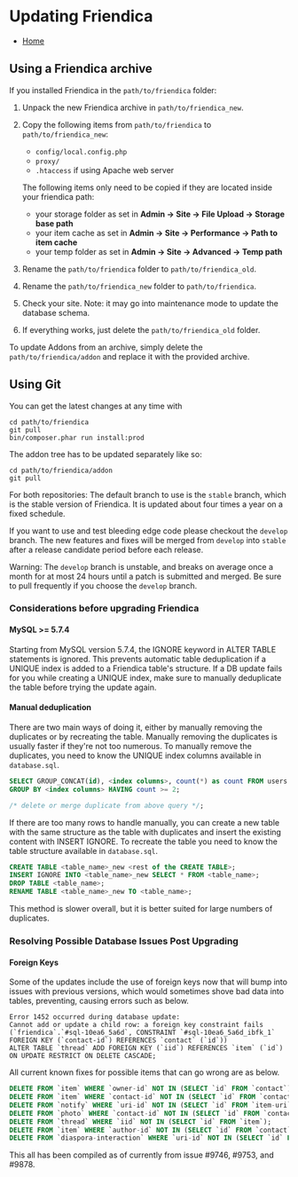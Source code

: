 Updating Friendica
===============

* [Home](help)

## Using a Friendica archive

If you installed Friendica in the ``path/to/friendica`` folder:

1. Unpack the new Friendica archive in ``path/to/friendica_new``.
2. Copy  the following items from ``path/to/friendica`` to ``path/to/friendica_new``:
   * ``config/local.config.php``
   * ``proxy/``
   * ``.htaccess`` if using Apache web server

    The following items only need to be copied if they are located inside your friendica path:
   * your storage folder as set in **Admin -> Site -> File Upload -> Storage base path**
   * your item cache as set in **Admin -> Site -> Performance -> Path to item cache**
   * your temp folder as set in **Admin -> Site -> Advanced -> Temp path**
3. Rename the ``path/to/friendica`` folder to ``path/to/friendica_old``.
4. Rename the ``path/to/friendica_new`` folder to ``path/to/friendica``.
5. Check your site. Note: it may go into maintenance mode to update the database schema.
6. If everything works, just delete the ``path/to/friendica_old`` folder.

To update Addons from an archive, simply delete the ``path/to/friendica/addon`` and replace it with the provided archive.

## Using Git

You can get the latest changes at any time with

    cd path/to/friendica
    git pull
    bin/composer.phar run install:prod

The addon tree has to be updated separately like so:

    cd path/to/friendica/addon
    git pull

For both repositories:
The default branch to use is the ``stable`` branch, which is the stable version of Friendica.
It is updated about four times a year on a fixed schedule.

If you want to use and test bleeding edge code please checkout the ``develop`` branch.
The new features and fixes will be merged from ``develop`` into ``stable`` after a release candidate period before each release.

Warning: The ``develop`` branch is unstable, and breaks on average once a month for at most 24 hours until a patch is submitted and merged.
Be sure to pull frequently if you choose the ``develop`` branch.

### Considerations before upgrading Friendica

#### MySQL >= 5.7.4

Starting from MySQL version 5.7.4, the IGNORE keyword in ALTER TABLE statements is ignored.
This prevents automatic table deduplication if a UNIQUE index is added to a Friendica table's structure.
If a DB update fails for you while creating a UNIQUE index, make sure to manually deduplicate the table before trying the update again.

#### Manual deduplication

There are two main ways of doing it, either by manually removing the duplicates or by recreating the table.
Manually removing the duplicates is usually faster if they're not too numerous.
To manually remove the duplicates, you need to know the UNIQUE index columns available in `database.sql`.

```SQL
SELECT GROUP_CONCAT(id), <index columns>, count(*) as count FROM users
GROUP BY <index columns> HAVING count >= 2;

/* delete or merge duplicate from above query */;
```

If there are too many rows to handle manually, you can create a new table with the same structure as the table with duplicates and insert the existing content with INSERT IGNORE.
To recreate the table you need to know the table structure available in `database.sql`.

```SQL
CREATE TABLE <table_name>_new <rest of the CREATE TABLE>;
INSERT IGNORE INTO <table_name>_new SELECT * FROM <table_name>;
DROP TABLE <table_name>;
RENAME TABLE <table_name>_new TO <table_name>;
```

This method is slower overall, but it is better suited for large numbers of duplicates.

### Resolving Possible Database Issues Post Upgrading

#### Foreign Keys

Some of the updates include the use of foreign keys now that will bump into issues with previous versions, which would sometimes shove bad data into tables, preventing, causing errors such as below.

```
Error 1452 occurred during database update:
Cannot add or update a child row: a foreign key constraint fails (`friendica`.`#sql-10ea6_5a6d`, CONSTRAINT `#sql-10ea6_5a6d_ibfk_1` FOREIGN KEY (`contact-id`) REFERENCES `contact` (`id`))
ALTER TABLE `thread` ADD FOREIGN KEY (`iid`) REFERENCES `item` (`id`) ON UPDATE RESTRICT ON DELETE CASCADE;
```

All current known fixes for possible items that can go wrong are as below.

```SQL
DELETE FROM `item` WHERE `owner-id` NOT IN (SELECT `id` FROM `contact`);
DELETE FROM `item` WHERE `contact-id` NOT IN (SELECT `id` FROM `contact`);
DELETE FROM `notify` WHERE `uri-id` NOT IN (SELECT `id` FROM `item-uri`);
DELETE FROM `photo` WHERE `contact-id` NOT IN (SELECT `id` FROM `contact`);
DELETE FROM `thread` WHERE `iid` NOT IN (SELECT `id` FROM `item`);
DELETE FROM `item` WHERE `author-id` NOT IN (SELECT `id` FROM `contact`);
DELETE FROM `diaspora-interaction` WHERE `uri-id` NOT IN (SELECT `id` FROM `item-uri`);
```

This all has been compiled as of currently from issue #9746, #9753, and #9878.
